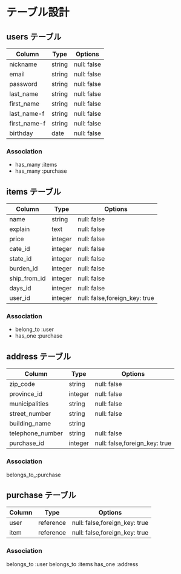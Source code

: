 # テーブル設計

## users テーブル

| Column              | Type   | Options     |
| --------            | ------ | ----------- |
| nickname            | string | null: false |
| email               | string | null: false |
| password            | string | null: false |
| last_name           | string | null: false |
| first_name          | string | null: false |
| last_name-f         | string | null: false |
| first_name-f        | string | null: false |
| birthday            | date   | null: false |

### Association

- has_many :items
- has_many :purchase

## items テーブル

| Column                | Type   | Options     |
| ------                | ------ | ----------- |
| name                  | string | null: false |
| explain               | text   | null: false |
| price                 | integer| null: false |
| cate_id               | integer| null: false |
| state_id              | integer| null: false |
| burden_id             | integer| null: false |
| ship_from_id          | integer| null: false |
| days_id               | integer| null: false |
| user_id               | integer| null: false,foreign_key: true |

### Association

- belong_to :user
- has_one   :purchase

## address テーブル

| Column            | Type       | Options                      |
| ------            | ---------- | -----------                  |
| zip_code          | string     | null: false                  |
| province_id       | integer    | null: false                  |
| municipalities    | string     | null: false                  |
| street_number     | string     | null: false                  |
| building_name     | string     |                              |
| telephone_number  | string     | null: false                  |
| purchase_id       | integer    | null: false,foreign_key: true|


### Association

  belongs_to_:purchase


## purchase テーブル
| Column          | Type       | Options                      |
| ------          | ---------- | -----------                  |
| user            | reference  | null: false,foreign_key: true|
| item            | reference  | null: false,foreign_key: true|

### Association

  belongs_to :user
  belongs_to :items
  has_one :address